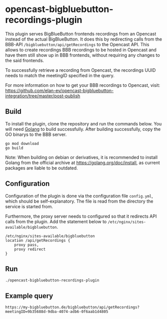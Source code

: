 # opencast-bigbluebutton-recordings-plugin

This plugin serves BigBlueButton frontends recordings from an Opencast instead of the actual
BigBlueButton. It does this by redirecting calls from the BBB-API `/bigbluebutton/api/getRecordings`
to the Opencast API. This allows to create recordings BBB recordings to be hosted in Opencast
and have them still show up in BBB frontends, without requiring any changes to the said
frontends. 

To successfully retrieve a recording from Opencast, the recordings UUID needs to match the
meetingID specified in the query.

For more information on how to get your BBB recordings to Opencast, visit: 
https://github.com/elan-ev/opencast-bigbluebutton-integration/tree/master/post-publish

## Build

To install the plugin, clone the repository and run the commands below. 
You will need [Golang](https://golang.org/) to build successfully.
After building successfully, copy the GO binarys to the BBB server.

```
go mod download
go build
```

Note: When building on debian or derivatives, it is recommended to install Golang from the 
official archive at https://golang.org/doc/install,
as current packages are liable to be outdated.

## Configuration

Configuration of the plugin is done via the configuration file `config.yml`, which should be self-explanatory.
The file is read from the directory the service is started from.

Furthermore, the proxy server needs to configured so that it redirects API calls from the plugin.
Add the statement below to `/etc/nginx/sites-available/bigbluebutton`.

```
/etc/nginx/sites-available/bigbluebutton
location /api/getRecordings {
	proxy pass,
	proxy redirect
}
```

## Run

```
./opencast-bigbluebutton-recordings-plugin
```

## Example query

```
https://my-bigbluebutton.de/bigbluebutton/api/getRecordings?meetingID=9b35688d-9dba-4074-adb6-0f6aab1d4805 
```

